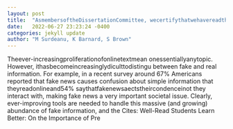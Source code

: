 ```yaml
---
layout: post
title:  "AsmembersoftheDissertationCommittee, wecertifythatwehavereadthedis-sertationpreparedbyMithunPaul, titledKnowledgeDistillationAsASolutionFor "
date:   2022-06-27 23:23:24 -0400
categories: jekyll update
author: "M Surdeanu, K Barnard, S Brown"
---
```

Theever-increasingproliferationofonlinetextmean onessentiallyanytopic. However, ithasbecomeincreasinglydiculttodistingu between fake and real information. For example, in a recent survey around 67% Americans reported that fake news causes confusion about simple information that theyreadonlineand54% saythatfakenewsaectstheircondenceinot they interact with, making fake news a very important societal issue. Clearly, ever-improving tools are needed to handle this massive (and growing) abundance of fake information, and the  Cites: Well-Read Students Learn Better: On the Importance of Pre